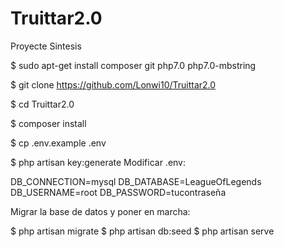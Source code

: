# Truittar2.0
Proyecte Sintesis

$ sudo apt-get install composer git php7.0 php7.0-mbstring

$ git clone https://github.com/Lonwi10/Truittar2.0

$ cd Truittar2.0

$ composer install

$ cp .env.example .env

$ php artisan key:generate Modificar .env:

DB_CONNECTION=mysql DB_DATABASE=LeagueOfLegends DB_USERNAME=root DB_PASSWORD=tucontraseña

Migrar la base de datos y poner en marcha:

$ php artisan migrate $ php artisan db:seed $ php artisan serve
